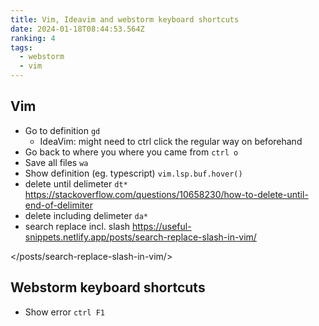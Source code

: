 ```yaml
---
title: Vim, Ideavim and webstorm keyboard shortcuts
date: 2024-01-18T08:44:53.564Z
ranking: 4
tags:
  - webstorm
  - vim
---
```

## Vim
- Go to definition `gd`
  - IdeaVim: might need to ctrl click the regular way on beforehand
- Go back to where you where you came from `ctrl o`
- Save all files `wa`
- Show definition (eg. typescript) `vim.lsp.buf.hover()`
- delete until delimeter `dt*` https://stackoverflow.com/questions/10658230/how-to-delete-until-end-of-delimiter
- delete including delimeter `da*`
- search replace incl. slash <https://useful-snippets.netlify.app/posts/search-replace-slash-in-vim/>

</posts/search-replace-slash-in-vim/>

## Webstorm keyboard shortcuts
- Show error `ctrl F1`
